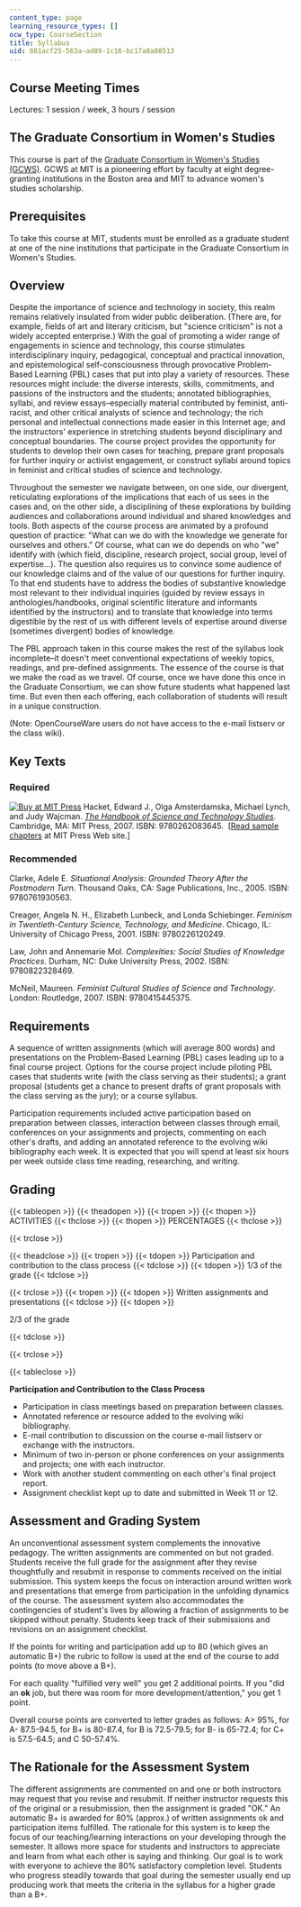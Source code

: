 ```yaml
---
content_type: page
learning_resource_types: []
ocw_type: CourseSection
title: Syllabus
uid: 881acf25-563a-ad89-1c16-bc17a8a08513
---
```


Course Meeting Times
--------------------

Lectures: 1 session / week, 3 hours / session

The Graduate Consortium in Women's Studies
------------------------------------------

This course is part of the [Graduate Consortium in Women's Studies (GCWS)](http://web.mit.edu/gcws/). GCWS at MIT is a pioneering effort by faculty at eight degree-granting institutions in the Boston area and MIT to advance women's studies scholarship.

Prerequisites
-------------

To take this course at MIT, students must be enrolled as a graduate student at one of the nine institutions that participate in the Graduate Consortium in Women's Studies.

Overview
--------

Despite the importance of science and technology in society, this realm remains relatively insulated from wider public deliberation. (There are, for example, fields of art and literary criticism, but "science criticism" is not a widely accepted enterprise.) With the goal of promoting a wider range of engagements in science and technology, this course stimulates interdisciplinary inquiry, pedagogical, conceptual and practical innovation, and epistemological self-consciousness through provocative Problem-Based Learning (PBL) cases that put into play a variety of resources. These resources might include: the diverse interests, skills, commitments, and passions of the instructors and the students; annotated bibliographies, syllabi, and review essays–especially material contributed by feminist, anti-racist, and other critical analysts of science and technology; the rich personal and intellectual connections made easier in this Internet age; and the instructors' experience in stretching students beyond disciplinary and conceptual boundaries. The course project provides the opportunity for students to develop their own cases for teaching, prepare grant proposals for further inquiry or activist engagement, or construct syllabi around topics in feminist and critical studies of science and technology.

Throughout the semester we navigate between, on one side, our divergent, reticulating explorations of the implications that each of us sees in the cases and, on the other side, a disciplining of these explorations by building audiences and collaborations around individual and shared knowledges and tools. Both aspects of the course process are animated by a profound question of practice: "What can we do with the knowledge we generate for ourselves and others." Of course, what can we do depends on who "we" identify with (which field, discipline, research project, social group, level of expertise…). The question also requires us to convince some audience of our knowledge claims and of the value of our questions for further inquiry. To that end students have to address the bodies of substantive knowledge most relevant to their individual inquiries (guided by review essays in anthologies/handbooks, original scientific literature and informants identified by the instructors) and to translate that knowledge into terms digestible by the rest of us with different levels of expertise around diverse (sometimes divergent) bodies of knowledge.

The PBL approach taken in this course makes the rest of the syllabus look incomplete–it doesn't meet conventional expectations of weekly topics, readings, and pre-defined assignments. The essence of the course is that we make the road as we travel. Of course, once we have done this once in the Graduate Consortium, we can show future students what happened last time. But even then each offering, each collaboration of students will result in a unique construction.

(Note: OpenCourseWare users do not have access to the e-mail listserv or the class wiki).

Key Texts
---------

### Required

[![Buy at MIT Press](/images/mp_logo.gif)](https://mitpress.mit.edu/9780262083645) Hacket, Edward J., Olga Amsterdamska, Michael Lynch, and Judy Wajcman. [_The Handbook of Science and Technology Studies_](https://mitpress.mit.edu/9780262083645). Cambridge, MA: MIT Press, 2007. ISBN: 9780262083645.  \[[Read sample chapters](https://mitpress.mit.edu/9780262083645) at MIT Press Web site.\]

### Recommended

Clarke, Adele E. _Situational Analysis: Grounded Theory After the Postmodern Turn_. Thousand Oaks, CA: Sage Publications, Inc., 2005. ISBN: 9780761930563.

Creager, Angela N. H., Elizabeth Lunbeck, and Londa Schiebinger. _Feminism in Twentieth-Century Science, Technology, and Medicine_. Chicago, IL: University of Chicago Press, 2001. ISBN: 9780226120249.

Law, John and Annemarie Mol. _Complexities: Social Studies of Knowledge Practices_. Durham, NC: Duke University Press, 2002. ISBN: 9780822328469.

McNeil, Maureen. _Feminist Cultural Studies of Science and Technology_. London: Routledge, 2007. ISBN: 9780415445375.

Requirements
------------

A sequence of written assignments (which will average 800 words) and presentations on the Problem-Based Learning (PBL) cases leading up to a final course project. Options for the course project include piloting PBL cases that students write (with the class serving as their students); a grant proposal (students get a chance to present drafts of grant proposals with the class serving as the jury); or a course syllabus.

Participation requirements included active participation based on preparation between classes, interaction between classes through email, conferences on your assignments and projects, commenting on each other's drafts, and adding an annotated reference to the evolving wiki bibliography each week. It is expected that you will spend at least six hours per week outside class time reading, researching, and writing.

Grading
-------

{{< tableopen >}}
{{< theadopen >}}
{{< tropen >}}
{{< thopen >}}
ACTIVITIES
{{< thclose >}}
{{< thopen >}}
PERCENTAGES
{{< thclose >}}

{{< trclose >}}

{{< theadclose >}}
{{< tropen >}}
{{< tdopen >}}
Participation and contribution to the class process
{{< tdclose >}}
{{< tdopen >}}
1/3 of the grade
{{< tdclose >}}

{{< trclose >}}
{{< tropen >}}
{{< tdopen >}}
Written assignments and presentations
{{< tdclose >}}
{{< tdopen >}}


2/3 of the grade


{{< tdclose >}}

{{< trclose >}}

{{< tableclose >}}

**Participation and Contribution to the Class Process**

*   Participation in class meetings based on preparation between classes.
*   Annotated reference or resource added to the evolving wiki bibliography.
*   E-mail contribution to discussion on the course e-mail listserv or exchange with the instructors.
*   Minimum of two in-person or phone conferences on your assignments and projects; one with each instructor.
*   Work with another student commenting on each other's final project report.
*   Assignment checklist kept up to date and submitted in Week 11 or 12.

Assessment and Grading System
-----------------------------

An unconventional assessment system complements the innovative pedagogy. The written assignments are commented on but not graded. Students receive the full grade for the assignment after they revise thoughtfully and resubmit in response to comments received on the initial submission. This system keeps the focus on interaction around written work and presentations that emerge from participation in the unfolding dynamics of the course. The assessment system also accommodates the contingencies of student's lives by allowing a fraction of assignments to be skipped without penalty. Students keep track of their submissions and revisions on an assignment checklist.

If the points for writing and participation add up to 80 (which gives an automatic B+) the rubric to follow is used at the end of the course to add points (to move above a B+).

For each quality "fulfilled very well" you get 2 additional points. If you "did an **ok** job, but there was room for more development/attention," you get 1 point.

Overall course points are converted to letter grades as follows: A> 95%, for A- 87.5-94.5, for B+ is 80-87.4, for B is 72.5-79.5; for B- is 65-72.4; for C+ is 57.5-64.5; and C 50-57.4%.

The Rationale for the Assessment System
---------------------------------------

The different assignments are commented on and one or both instructors may request that you revise and resubmit. If neither instructor requests this of the original or a resubmission, then the assignment is graded "OK." An automatic B+ is awarded for 80% (approx.) of written assignments ok and participation items fulfilled. The rationale for this system is to keep the focus of our teaching/learning interactions on your developing through the semester. It allows more space for students and instructors to appreciate and learn from what each other is saying and thinking. Our goal is to work with everyone to achieve the 80% satisfactory completion level. Students who progress steadily towards that goal during the semester usually end up producing work that meets the criteria in the syllabus for a higher grade than a B+.